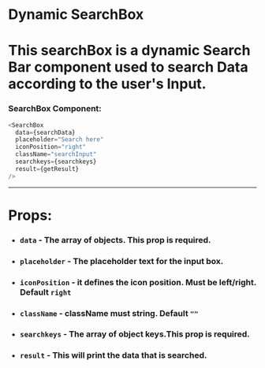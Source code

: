# Dynamic SearchBox

# This searchBox is a dynamic Search Bar component used to search Data according to the user's Input.

### SearchBox Component:

```js
<SearchBox
  data={searchData}
  placeholder="Search here"
  iconPosition="right"
  className="searchInput"
  searchkeys={searchkeys}
  result={getResult}
/>
```

---

# Props:

- ### `data` - The array of objects. This prop is required.
- ### `placeholder` - The placeholder text for the input box.
- ### `iconPosition` - it defines the icon position. Must be left/right. Default `right`
- ### `className` - className must string. Default `""`
- ### `searchkeys` - The array of object keys.This prop is required.
- ### `result` - This will print the data that is searched.
